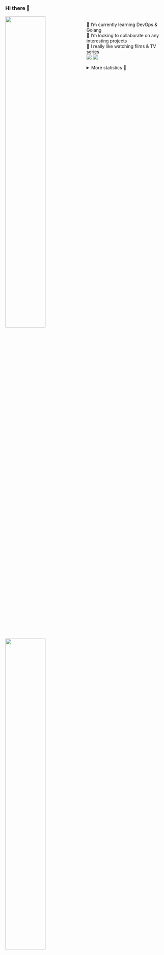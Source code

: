 ### Hi there 👋


[<img align="left" width="50%" src="https://github-readme-stats.vercel.app/api?username=rufusnufus&hide=issues&show_icons=true&count_private=true&theme=transparent&title_color=FF6F40&text_color=FBF9F8&icon_color=F48242&hide_border=true&hide_title=true#gh-dark-mode-only">](https://metrics.lecoq.io/rufusnufus#gh-dark-mode-only)
[<img align="left" width="50%" src="https://github-readme-stats.vercel.app/api?username=rufusnufus&hide=issues&show_icons=true&count_private=true&theme=transparent&title_color=FF6533&text_color=4D4644&icon_color=FF8038&hide_border=true&hide_title=true#gh-light-mode-only">](https://metrics.lecoq.io/rufusnufus#gh-light-mode-only)

<p>
  <br>
  🌱 I’m currently learning DevOps & Golang</br>
  👯 I’m looking to collaborate on any interesting projects</br>
  🎥 I really like watching films & TV series</br>
  <a href="https://linkedin.com/in/rufusnufus"><img src="https://img.shields.io/badge/linkedin-0077B5.svg?style=for-the-badge&logo=linkedin&logoColor=white"/></a>
  <a href="https://t.me/rufusnufus"><img src="https://img.shields.io/badge/-telegram-black?style=for-the-badge&color=blue&logo=telegram"/></a>
</p>

<p text-align="left">
<details>
  <summary>More statistics 👀</summary><br/>

<!--START_SECTION:waka-->
![Code Time](http://img.shields.io/badge/Code%20Time-120%20hrs%2021%20mins-blue)

![Profile Views](http://img.shields.io/badge/Profile%20Views-0-blue)

**I'm an Early 🐤** 

```text
🌞 Morning      119 commits       ████░░░░░░░░░░░░░░░░░░░░░   19.22 % 
🌆 Daytime      333 commits       █████████████░░░░░░░░░░░░   53.80 % 
🌃 Evening      135 commits       █████░░░░░░░░░░░░░░░░░░░░   21.81 % 
🌙 Night         32 commits       █░░░░░░░░░░░░░░░░░░░░░░░░   05.17 % 

```
📅 **I'm Most Productive on Monday** 

```text
Monday         125 commits       █████░░░░░░░░░░░░░░░░░░░░   20.19 % 
Tuesday        121 commits       █████░░░░░░░░░░░░░░░░░░░░   19.55 % 
Wednesday       95 commits       ███░░░░░░░░░░░░░░░░░░░░░░   15.35 % 
Thursday       111 commits       ████░░░░░░░░░░░░░░░░░░░░░   17.93 % 
Friday         108 commits       ████░░░░░░░░░░░░░░░░░░░░░   17.45 % 
Saturday        36 commits       █░░░░░░░░░░░░░░░░░░░░░░░░   05.82 % 
Sunday          23 commits       █░░░░░░░░░░░░░░░░░░░░░░░░   03.72 % 

```


📊 **This Week I Spent My Time On** 

```text
💬 Programming Languages: 
YAML                     8 hrs 27 mins       ████████████░░░░░░░░░░░░░   49.83 % 
Other                    4 hrs 39 mins       ██████░░░░░░░░░░░░░░░░░░░   27.46 % 
HCL                      1 hr 7 mins         █░░░░░░░░░░░░░░░░░░░░░░░░   06.61 % 
Python                   56 mins             █░░░░░░░░░░░░░░░░░░░░░░░░   05.56 % 
Bash                     53 mins             █░░░░░░░░░░░░░░░░░░░░░░░░   05.28 % 

🔥 Editors: 
VS Code                  15 hrs 39 mins      ███████████████████████░░   92.12 % 
iTerm2                   1 hr 20 mins        ██░░░░░░░░░░░░░░░░░░░░░░░   07.88 % 

```

**I Mostly Code in Python** 

```text
Python                   9 repos             ███████░░░░░░░░░░░░░░░░░░   28.12 % 
Java                     4 repos             ███░░░░░░░░░░░░░░░░░░░░░░   12.50 % 
Jupyter Notebook         4 repos             ███░░░░░░░░░░░░░░░░░░░░░░   12.50 % 
JavaScript               3 repos             ██░░░░░░░░░░░░░░░░░░░░░░░   09.38 % 
HTML                     3 repos             ██░░░░░░░░░░░░░░░░░░░░░░░   09.38 % 

```



 Last Updated on 11/02/2023 00:37:30 UTC
<!--END_SECTION:waka-->

</details>
</p>
